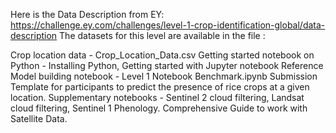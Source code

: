 Here is the Data Description from EY: https://challenge.ey.com/challenges/level-1-crop-identification-global/data-description
The datasets for this level are available in the file :

Crop location data - Crop_Location_Data.csv
Getting started notebook on Python - Installing Python, Getting started with Jupyter notebook
Reference Model building notebook - Level 1 Notebook Benchmark.ipynb
Submission Template for participants to predict the presence of rice crops at a given location.
Supplementary notebooks - Sentinel 2 cloud filtering, Landsat cloud filtering, Sentinel 1 Phenology.
Comprehensive Guide to work with Satellite Data.
